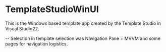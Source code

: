 # TemplateStudioWinUI
This is the Windows based template app created by the Template Studio in Visual Studio22.  


  -- Selection in template selection was Navigation Pane + MVVM and some pages for navigation logistics.

